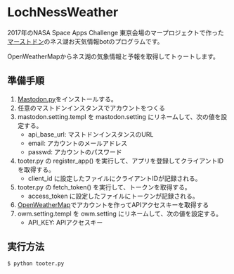 # LochNessWeather

2017年のNASA Space Apps Challenge 東京会場のマープロジェクトで作った[マーストドン](https://marstodon.com/)のネス湖お天気情報botのプログラムです。

OpenWeatherMapからネス湖の気象情報と予報を取得してトゥートします。

## 準備手順

1. [Mastodon.py](https://github.com/halcy/Mastodon.py)をインストールする。
2. 任意のマストドンインスタンスでアカウントをつくる
3. mastodon.setting.templ を mastodon.setting にリネームして、次の値を設定する。
    * api\_base\_url: マストドンインスタンスのURL
    * email: アカウントのメールアドレス
    * passwd: アカウントのパスワード
4. tooter.py の register\_app() を実行して、アプリを登録してクライアントIDを取得する。
    * client\_id に設定したファイルにクライアントIDが記録される。
5. tooter.py の fetch\_token() を実行して、トークンを取得する。
    * access\_token に設定したファイルにトークンが記録される。
6. [OpenWeatherMap](https://openweathermap.org/)でアカウントを作ってAPIアクセスキーを取得する
7. owm.setting.templ を owm.setting にリネームして、次の値を設定する。
    * API\_KEY: APIアクセスキー

## 実行方法

```sh
$ python tooter.py
```

